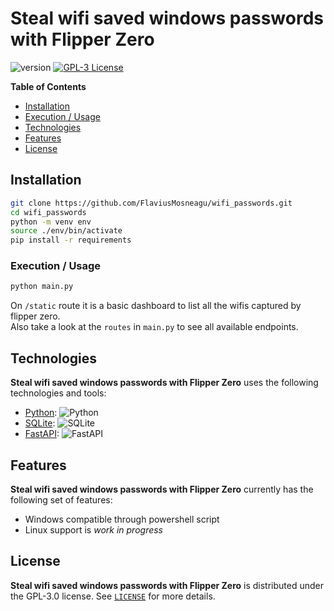 # Steal wifi saved windows passwords with Flipper Zero

![version](https://img.shields.io/badge/version-1.0.0-blue)
[![GPL-3 License](https://img.shields.io/badge/license-GPLv3-green)](https://choosealicense.com/licenses/gpl-3.0/)


**Table of Contents**

- [Installation](#installation)
- [Execution / Usage](#execution--usage)
- [Technologies](#technologies)
- [Features](#features)
- [License](#license)

## Installation

```bash
git clone https://github.com/FlaviusMosneagu/wifi_passwords.git
cd wifi_passwords
python -m venv env
source ./env/bin/activate
pip install -r requirements
```

### Execution / Usage

```bash
python main.py
```

On `/static` route it is a basic dashboard to list all the wifis captured by flipper zero.  
Also take a look at the `routes` in `main.py` to see all available endpoints.

## Technologies

**Steal wifi saved windows passwords with Flipper Zero** uses the following technologies and tools:

- [Python](https://www.python.org/): ![Python](https://img.shields.io/badge/python-3670A0?style=for-the-badge&logo=python&logoColor=ffdd54)
- [SQLite](https://sqlite.org/): ![SQLite](https://img.shields.io/badge/sqlite-%2307405e.svg?style=for-the-badge&logo=sqlite&logoColor=white)
- [FastAPI](https://fastapi.tiangolo.com/): ![FastAPI](https://img.shields.io/badge/FastAPI-005571?style=for-the-badge&logo=fastapi&logoColor=ffdd54)

## Features

**Steal wifi saved windows passwords with Flipper Zero** currently has the following set of features:

- Windows compatible through powershell script
- Linux support is *work in progress*

## License

**Steal wifi saved windows passwords with Flipper Zero** is distributed under the GPL-3.0 license. See [`LICENSE`](LICENSE) for more details.